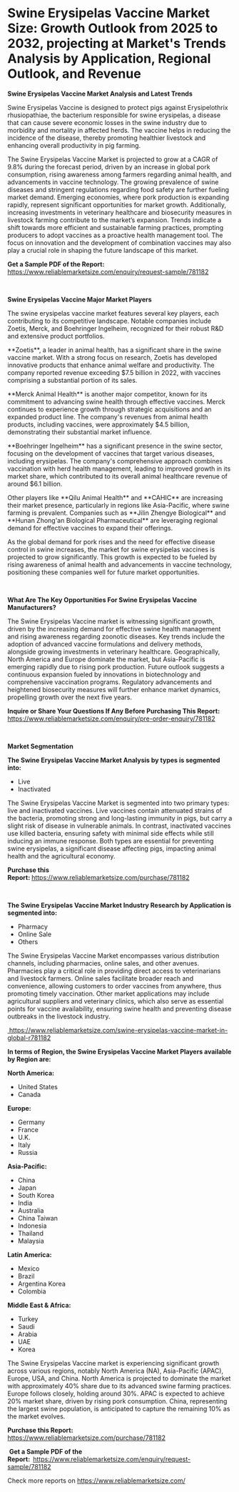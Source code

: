 <p><h1>Swine Erysipelas Vaccine Market Size: Growth Outlook from 2025 to 2032, projecting at Market's Trends Analysis by Application, Regional Outlook, and Revenue</h1></p><p><strong>Swine Erysipelas Vaccine Market Analysis and Latest Trends</strong></p>
<p><p>Swine Erysipelas Vaccine is designed to protect pigs against Erysipelothrix rhusiopathiae, the bacterium responsible for swine erysipelas, a disease that can cause severe economic losses in the swine industry due to morbidity and mortality in affected herds. The vaccine helps in reducing the incidence of the disease, thereby promoting healthier livestock and enhancing overall productivity in pig farming.</p><p>The Swine Erysipelas Vaccine Market is projected to grow at a CAGR of 9.8% during the forecast period, driven by an increase in global pork consumption, rising awareness among farmers regarding animal health, and advancements in vaccine technology. The growing prevalence of swine diseases and stringent regulations regarding food safety are further fueling market demand. Emerging economies, where pork production is expanding rapidly, represent significant opportunities for market growth. Additionally, increasing investments in veterinary healthcare and biosecurity measures in livestock farming contribute to the market’s expansion. Trends indicate a shift towards more efficient and sustainable farming practices, prompting producers to adopt vaccines as a proactive health management tool. The focus on innovation and the development of combination vaccines may also play a crucial role in shaping the future landscape of this market.</p></p>
<p><strong>Get a Sample PDF of the Report:&nbsp;</strong> <a href="https://www.reliablemarketsize.com/enquiry/request-sample/781182?utm_campaign=2292&utm_medium=2&utm_source=Github&utm_content=ia&utm_term=08032025&utm_id=swine-erysipelas-vaccine">https://www.reliablemarketsize.com/enquiry/request-sample/781182</a></p>
<p>&nbsp;</p>
<p><strong>Swine Erysipelas Vaccine Major Market Players</strong></p>
<p><p>The swine erysipelas vaccine market features several key players, each contributing to its competitive landscape. Notable companies include Zoetis, Merck, and Boehringer Ingelheim, recognized for their robust R&D and extensive product portfolios.</p><p>**Zoetis**, a leader in animal health, has a significant share in the swine vaccine market. With a strong focus on research, Zoetis has developed innovative products that enhance animal welfare and productivity. The company reported revenue exceeding $7.5 billion in 2022, with vaccines comprising a substantial portion of its sales.</p><p>**Merck Animal Health** is another major competitor, known for its commitment to advancing swine health through effective vaccines. Merck continues to experience growth through strategic acquisitions and an expanded product line. The company's revenues from animal health products, including vaccines, were approximately $4.5 billion, demonstrating their substantial market influence.</p><p>**Boehringer Ingelheim** has a significant presence in the swine sector, focusing on the development of vaccines that target various diseases, including erysipelas. The company's comprehensive approach combines vaccination with herd health management, leading to improved growth in its market share, which contributed to its overall animal healthcare revenue of around $6.1 billion.</p><p>Other players like **Qilu Animal Health** and **CAHIC** are increasing their market presence, particularly in regions like Asia-Pacific, where swine farming is prevalent. Companies such as **Jilin Zhengye Biological** and **Hunan Zhong'an Biological Pharmaceutical** are leveraging regional demand for effective vaccines to expand their offerings.</p><p>As the global demand for pork rises and the need for effective disease control in swine increases, the market for swine erysipelas vaccines is projected to grow significantly. This growth is expected to be fueled by rising awareness of animal health and advancements in vaccine technology, positioning these companies well for future market opportunities.</p></p>
<p>&nbsp;</p>
<p><strong>What Are The Key Opportunities For Swine Erysipelas Vaccine Manufacturers?</strong></p>
<p><p>The Swine Erysipelas Vaccine market is witnessing significant growth, driven by the increasing demand for effective swine health management and rising awareness regarding zoonotic diseases. Key trends include the adoption of advanced vaccine formulations and delivery methods, alongside growing investments in veterinary healthcare. Geographically, North America and Europe dominate the market, but Asia-Pacific is emerging rapidly due to rising pork production. Future outlook suggests a continuous expansion fueled by innovations in biotechnology and comprehensive vaccination programs. Regulatory advancements and heightened biosecurity measures will further enhance market dynamics, propelling growth over the next five years.</p></p>
<p><strong>Inquire or Share Your Questions If Any Before Purchasing This Report:</strong> <a href="https://www.reliablemarketsize.com/enquiry/pre-order-enquiry/781182?utm_campaign=2292&utm_medium=2&utm_source=Github&utm_content=ia&utm_term=08032025&utm_id=swine-erysipelas-vaccine">https://www.reliablemarketsize.com/enquiry/pre-order-enquiry/781182</a></p>
<p>&nbsp;</p>
<p><strong>Market Segmentation</strong></p>
<p><strong>The Swine Erysipelas Vaccine Market Analysis by types is segmented into:</strong></p>
<p><ul><li>Live</li><li>Inactivated</li></ul></p>
<p><p>The Swine Erysipelas Vaccine Market is segmented into two primary types: live and inactivated vaccines. Live vaccines contain attenuated strains of the bacteria, promoting strong and long-lasting immunity in pigs, but carry a slight risk of disease in vulnerable animals. In contrast, inactivated vaccines use killed bacteria, ensuring safety with minimal side effects while still inducing an immune response. Both types are essential for preventing swine erysipelas, a significant disease affecting pigs, impacting animal health and the agricultural economy.</p></p>
<p><strong>Purchase this Report:&nbsp;</strong><a href="https://www.reliablemarketsize.com/purchase/781182?utm_campaign=2292&utm_medium=2&utm_source=Github&utm_content=ia&utm_term=08032025&utm_id=swine-erysipelas-vaccine">https://www.reliablemarketsize.com/purchase/781182</a></p>
<p>&nbsp;</p>
<p><strong>The Swine Erysipelas Vaccine Market Industry Research by Application is segmented into:</strong></p>
<p><ul><li>Pharmacy</li><li>Online Sale</li><li>Others</li></ul></p>
<p><p>The Swine Erysipelas Vaccine Market encompasses various distribution channels, including pharmacies, online sales, and other avenues. Pharmacies play a critical role in providing direct access to veterinarians and livestock farmers. Online sales facilitate broader reach and convenience, allowing customers to order vaccines from anywhere, thus promoting timely vaccination. Other market applications may include agricultural suppliers and veterinary clinics, which also serve as essential points for vaccine availability, ensuring swine health and preventing disease outbreaks in the livestock industry.</p></p>
<p><a href="https://www.reliablemarketsize.com/swine-erysipelas-vaccine-market-in-global-r781182?utm_campaign=2292&utm_medium=2&utm_source=Github&utm_content=ia&utm_term=08032025&utm_id=swine-erysipelas-vaccine">&nbsp;https://www.reliablemarketsize.com/swine-erysipelas-vaccine-market-in-global-r781182</a></p>
<p><strong>In terms of Region, the Swine Erysipelas Vaccine Market Players available by Region are:</strong></p>
<p>
    <p> <strong> North America: </strong>
        <ul>
            <li>United States</li>
            <li>Canada</li>
        </ul>
        </p> 
    <p> <strong> Europe: </strong>
        <ul>
            <li>Germany</li>
            <li>France</li>
            <li>U.K.</li>
            <li>Italy</li>
            <li>Russia</li>
        </ul>
        </p> 
    <p> <strong> Asia-Pacific: </strong>
        <ul>
            <li>China</li>
            <li>Japan</li>
            <li>South Korea</li>
            <li>India</li>
            <li>Australia</li>
            <li>China Taiwan</li>
            <li>Indonesia</li>
            <li>Thailand</li>
            <li>Malaysia</li>
        </ul>
        </p> 
    <p> <strong> Latin America: </strong>
        <ul>
            <li>Mexico</li>
            <li>Brazil</li>
            <li>Argentina Korea</li>
            <li>Colombia</li>
        </ul>
        </p> 
    <p> <strong> Middle East & Africa: </strong>
        <ul>
            <li>Turkey</li>
            <li>Saudi</li>
            <li>Arabia</li>
            <li>UAE</li>
            <li>Korea</li>
        </ul>
    </p>
    </p>
<p><p>The Swine Erysipelas Vaccine market is experiencing significant growth across various regions, notably North America (NA), Asia-Pacific (APAC), Europe, USA, and China. North America is projected to dominate the market with approximately 40% share due to its advanced swine farming practices. Europe follows closely, holding around 30%. APAC is expected to achieve 20% market share, driven by rising pork consumption. China, representing the largest swine population, is anticipated to capture the remaining 10% as the market evolves.</p></p>
<p><strong>Purchase this Report: </strong><a href="https://www.reliablemarketsize.com/purchase/781182?utm_campaign=2292&utm_medium=2&utm_source=Github&utm_content=ia&utm_term=08032025&utm_id=swine-erysipelas-vaccine">https://www.reliablemarketsize.com/purchase/781182</a></p>
<p>&nbsp;<strong>Get a Sample PDF of the Report:&nbsp;&nbsp;</strong><a href="https://www.reliablemarketsize.com/enquiry/request-sample/781182?utm_campaign=2292&utm_medium=2&utm_source=Github&utm_content=ia&utm_term=08032025&utm_id=swine-erysipelas-vaccine">https://www.reliablemarketsize.com/enquiry/request-sample/781182</a></p>
<p><strong></strong></p>
<p>Check more reports on <a href="https://www.reliablemarketsize.com/?utm_campaign=2292&utm_medium=2&utm_source=Github&utm_content=ia&utm_term=08032025&utm_id=swine-erysipelas-vaccine">https://www.reliablemarketsize.com/</a></p>